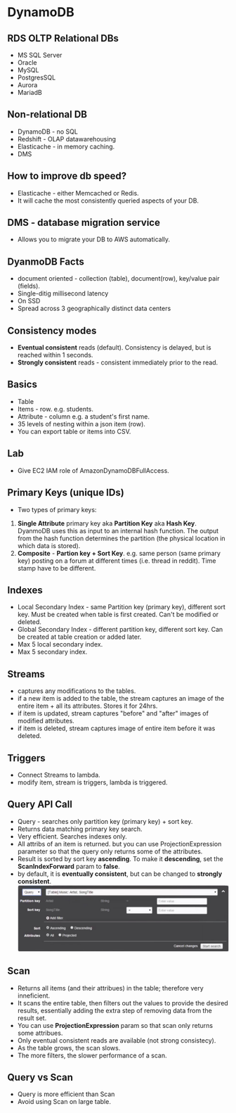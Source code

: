 # DynamoDB

## RDS OLTP Relational DBs
* MS SQL Server
* Oracle
* MySQL
* PostgresSQL
* Aurora
* MariadB

## Non-relational DB
* DynamoDB - no SQL
* Redshift - OLAP datawarehousing
* Elasticache - in memory caching.
* DMS

## How to improve db speed?
* Elasticache - either Memcached or Redis.
* It will cache the most consistently queried aspects of your DB.

## DMS - database migration service
* Allows you to migrate your DB to AWS automatically.

## DyanmoDB Facts
* document oriented - collection (table), document(row), key/value pair (fields).
* Single-ditig millisecond latency
* On SSD
* Spread across 3 geographically distinct data centers

## Consistency modes
* **Eventual consistent** reads (default). Consistency is delayed, but is reached within 1 seconds.
* **Strongly consistent** reads - consistent immediately prior to the read.

## Basics
* Table 
* Items - row. e.g. students.
* Attribute - column e.g. a student's first name.
* 35 levels of nesting within a json item (row).
* You can export table or items into CSV.

## Lab
* Give EC2 IAM role of AmazonDynamoDBFullAccess.

## Primary Keys (unique IDs)
* Two types of primary keys:
1. **Single Attribute** primary key aka **Partition Key** aka **Hash Key**. 
    DyanmoDB uses this as input to an internal hash function. 
    The output from the hash function determines the partition (the physical location in which data is stored).
2. **Composite** - **Partion key + Sort Key**. 
    e.g. same person (same primary key) posting on a forum at different times (i.e. thread in reddit). Time stamp have to be different.

## Indexes
* Local Secondary Index - same Partition key (primary key), different sort key. Must be created when table is first created. Can't be modified or deleted. 
* Global Secondary Index - different partition key, different sort key. Can be created at table creation or added later.
* Max 5 local secondary index.
* Max 5 secondary index.

## Streams
* captures any modifications to the tables.
* if a new item is added to the table, the stream captures an image of the entire item + all its attributes. Stores it for 24hrs.
* if item is updated, stream captures "before" and "after" images of modified attributes.
* if item is deleted, stream captures image of entire item before it was deleted. 

## Triggers
* Connect Streams to lambda.
* modify item, stream is triggers, lambda is triggered.

## Query API Call
* Query - searches only partition key (primary key) + sort key.
* Returns data matching primary key search.
* Very efficient. Searches indexes only.
* All attribs of an item is returned. but you can use ProjectionExpression parameter so that the query only returns some of the attributes.
* Result is sorted by sort key **ascending**. To make it **descending**, set the **ScanIndexForward** param to **false**.
* by default, it is **eventually consistent**, but can be changed to **strongly consistent**.
![](./images/dynamodb_query.jpg)



## Scan 
* Returns all items (and their attribues) in the table; therefore very inneficient.
* It scans the entire table, then filters out the values to provide the desired results, essentially adding the extra step of removing data from the result set.
* You can use **ProjectionExpression** param so that scan only returns some attribues.
* Only eventual consistent reads are available (not strong consistecy).
* As the table grows, the scan slows.
* The more filters, the slower performance of a scan.

 ## Query vs Scan
 * Query is more efficient than Scan
 * Avoid using Scan on large table. 


